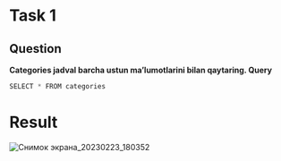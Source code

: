 # Task 1
## Question
**Categories jadval barcha ustun ma’lumotlarini bilan qaytaring.
Query**
```python
SELECT * FROM categories
```
# Result
![Снимок экрана_20230223_180352](https://user-images.githubusercontent.com/122611764/220935002-3ddbb7f9-afe1-4051-ad2c-a911f5e405a9.png)
 
